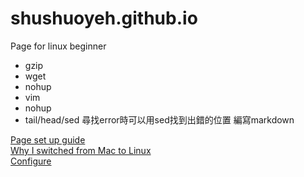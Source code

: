 # shushuoyeh.github.io
Page for linux beginner

- gzip
- wget
- nohup
- vim
- nohup
- tail/head/sed 尋找error時可以用sed找到出錯的位置
編寫markdown


[Page set up guide](https://northbei.medium.com/不用懂git也能用github-pages架設靜態網站並綁定網域-c60c02bc470c)  
[Why I switched from Mac to Linux](https://opensource.com/article/20/3/mac-linux)  
[Configure](https://codertw.com/程式語言/643856/)
